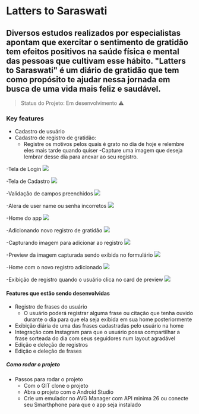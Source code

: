 # Latters to Saraswati

## Diversos estudos realizados por especialistas apontam que exercitar o sentimento de gratidão tem efeitos positivos na saúde física e mental das pessoas que cultivam esse hábito. "Latters to Saraswati" é um diário de gratidão que tem como propósito te ajudar nessa jornada em busca de uma vida mais feliz e saudável.


> Status do Projeto: Em desenvolvimento :warning:
### Key features
- Cadastro de usuário
- Cadastro de registro de gratidão:
  - Registre os motivos pelos quais é grato no dia de hoje e relembre eles mais tarde quando quiser
  -Capture uma imagem que deseja lembrar desse dia para anexar ao seu registro.

-Tela de Login
<img src='https://github.com/Julio1901/rabbit_english/blob/master/readme_images/organizado/01.PNG'>

-Tela de Cadastro
<img src='https://github.com/Julio1901/rabbit_english/blob/master/readme_images/organizado/02.PNG'>

-Validação de campos preenchidos
<img src='https://github.com/Julio1901/rabbit_english/blob/master/readme_images/organizado/03.PNG'>

-Alera de user name ou senha incorretos
<img src='https://github.com/Julio1901/rabbit_english/blob/master/readme_images/organizado/04.PNG'>

-Home do app
<img src='https://github.com/Julio1901/rabbit_english/blob/master/readme_images/organizado/05.PNG'>

-Adicionando novo registro de gratidão
<img src='https://github.com/Julio1901/rabbit_english/blob/master/readme_images/organizado/06.PNG'>

-Capturando imagem para adicionar ao registro
<img src='https://github.com/Julio1901/rabbit_english/blob/master/readme_images/organizado/07.jpeg'>

-Preview da imagem capturada sendo exibida no formulário
<img src='https://github.com/Julio1901/rabbit_english/blob/master/readme_images/organizado/08.jpeg'>

-Home com o novo registro adicionado
<img src='https://github.com/Julio1901/rabbit_english/blob/master/readme_images/organizado/09.jpeg'>

-Exibição de registro quando o usuário clica no card de preview
<img src='https://github.com/Julio1901/rabbit_english/blob/master/readme_images/organizado/10.jpeg'>








#### Features que estão sendo desenvolvidas
- Registro de frases do usuário
  - O usuário poderá registrar alguma frase ou citação que tenha ouvido durante o dia para que ela seja exibida em sua home posteriormente
- Exibição diária de uma das frases cadastradas pelo usuário na home
- Integração com Instagram para que o usuário possa compartilhar a frase sorteada do dia com seus seguidores num layout agradável
- Edição e deleção de registros
- Edição e deleção de frases


##### Como rodar o projeto
- Passos para rodar o projeto
  - Com o GIT clone o projeto
  - Abra o projeto com o Android Studio
  - Crie um emulador no AVG Manager com API minima 26 ou conecte seu Smarthphone para que o app seja instalado



